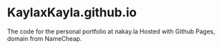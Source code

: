 KaylaxKayla.github.io
=================

The code for the personal portfolio at nakay.la
Hosted with Github Pages, domain from NameCheap.

